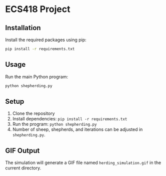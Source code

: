 # ECS418 Project

## Installation

Install the required packages using pip:

```bash
pip install -r requirements.txt
```

## Usage

Run the main Python program:

```bash
python shepherding.py
```

## Setup

1. Clone the repository
3. Install dependencies: `pip install -r requirements.txt`
4. Run the program: `python shepherding.py`
5. Number of sheep, shepherds, and iterations can be adjusted in `shepherding.py`.

## GIF Output
The simulation will generate a GIF file named `herding_simulation.gif` in the current directory.
